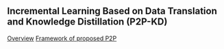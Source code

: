 ## Incremental Learning Based on Data Translation and Knowledge Distillation (P2P-KD)
[Overview](assets/P2P.jpg)
[Framework of proposed P2P](assets/P2P_algo.jpg)

